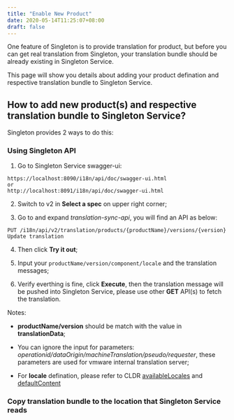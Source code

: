 ```yaml
---
title: "Enable New Product"
date: 2020-05-14T11:25:07+08:00
draft: false
---
```


One feature of Singleton is to provide translation for product, but before you can get real translation from Singleton, your translation bundle should be already existing in Singleton Service.

This page will show you details about adding your product defination and respective translation bundle to Singleton Service.

How to add new product(s) and respective translation bundle to Singleton Service?
-----------------------

Singleton provides 2 ways to do this:

### Using Singleton API
1. Go to Singleton Service swagger-ui: 
```
https://localhost:8090/i18n/api/doc/swagger-ui.html
or 
http://localhost:8091/i18n/api/doc/swagger-ui.html
```

2. Switch to v2 in **Select a spec** on upper right corner; 

3. Go to and expand *translation-sync-api*, you will find an API as below:

`PUT /i18n/api/v2/translation/products/{productName}/versions/{version} Update translation`

4. Then click **Try it out**;

5. Input your `productName/version/component/locale` and the translation messages;

6. Verify everthing is fine, click **Execute**, then the translation message will be pushed into Singleton Service, please use other **GET** API(s) to fetch the translation.

Notes:
- **productName/version** should be match with the value in **translationData**;

- You can ignore the input for parameters: *operationid/dataOrigin/machineTranslation/pseudo/requester*, these parameters are used for vmware internal translation server;

- For **locale** defination, please refer to CLDR [availableLocales](https://github.com/unicode-cldr/cldr-core/blob/master/availableLocales.json) and [defaultContent](https://github.com/unicode-cldr/cldr-core/blob/master/defaultContent.json)

### Copy translation bundle to the location that Singleton Service reads